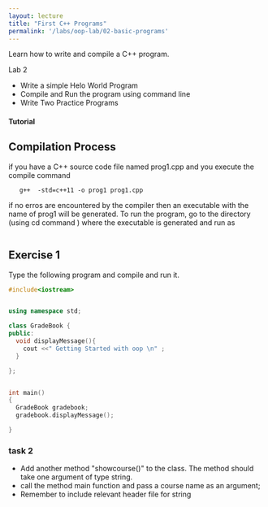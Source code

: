 ```yaml
---
layout: lecture
title: "First C++ Programs"
permalink: '/labs/oop-lab/02-basic-programs'
---
```


<p class="message">
  Learn how to write and compile a C++ program.
</p>

Lab 2

- Write a simple Helo World Program
- Compile and Run the program using command line
- Write Two Practice Programs

<h4>
	<span class="fa fa-code fa-lg main-list-item-icon"></span>
	Tutorial
</h4>

## Compilation Process


 if you have a C++ source code file named prog1.cpp and you execute the compile command
```
   g++  -std=c++11 -o prog1 prog1.cpp
```
if no erros are encountered by the compiler then an executable with the name of prog1 will be generated.
To run the program, go to the directory (using cd command ) where the executable is generated and run  as

``` ./prog1
```

## Exercise 1

Type the following program and compile and run it.

```cpp
#include<iostream>


using namespace std;

class GradeBook {
public:
  void displayMessage(){
    cout <<" Getting Started with oop \n" ;
  }

};


int main()
{
  GradeBook gradebook;
  gradebook.displayMessage();

}

```


### task 2
- Add another method  "showcourse()"  to the class. The method should take one argument of type string.
- call the method main function and pass a course name as an argument;
- Remember to include relevant header file for string
